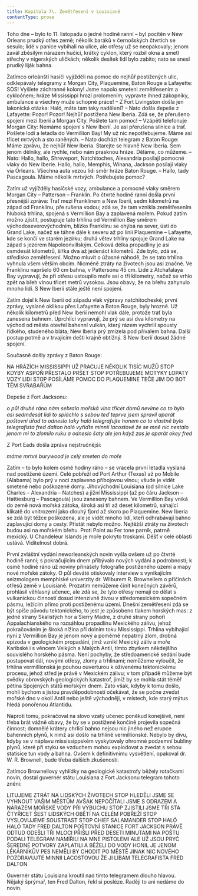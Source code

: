 ```yaml
---
title: Kapitola 7\. Zemětřesení v Louisianě
contentType: prose
---
```


Toho dne – bylo to 11. listopadu o jedné hodině ranní – byl pocítěn v New Orleans prudký otřes země; několik baráků v černošských čtvrtích se sesulo; lidé v panice vybíhali na ulice, ale otřesy už se neopakovaly; jenom zavál zběsilým nárazem hučící, krátký cyklon, který rozbil okna a smetl střechy v nigerských uličkách; několik desítek lidí bylo zabito; nato se snesl prudký liják bahna.

Zatímco orleánští hasiči vyjížděli na pomoc do nejhůř postižených ulic, odklepávaly telegramy z Morgan City, Plaquemine, Baton Rouge a Lafayette: SOS! Vyšlete záchranné kolony! Jsme napolo smeteni zemětřesením a cykloónem; hráze Mississippi hrozí prolomením; vypravte ihned zákopníky, ambulance a všechny muže schopné práce! – Z Fort Livingston došla jen lakonická otázka: Haló, máte tam taky nadělení? – Nato došla depeše z Lafayette: Pozor! Pozor! Nejhůř postižena New Iberia. Zdá se, že přerušeno spojení mezi Iberií a Morgan City. Pošlete tam pomoc! – Vzápětí telefonuje Morgan City: Nemáme spojení s New Iberií. Je asi přerušena silnice a trať. Pošlete lodi a letadla do Vermillion Bay! My už nic nepotřebujeme. Máme asi třicet mrtvých a sto raněných. – Nato dochází telegram z Baton Rouge: Máme zprávu, že nejhůř New Iberia. Starejte se hlavně New Iberia. Sem jenom dělníky, ale rychle, nebo nám prasknou hráze. Děláme, co můžeme. – Nato: Hallo, hallo, Shreveport, Natchitoches, Alexandria posílají pomocné vlaky do New Iberie. Hallo, hallo, Memphis, Winana, Jackson posílají vlaky via Orleans. Všechna auta vezou lidi směr hráze Baton Rouge. – Hallo, tady Pascagoula. Máme několik mrtvých. Potřebujete pomoc?

Zatím už vyjížděly hasičské vozy, ambulance a pomocné vlaky směrem Morgan City – Patterson – Franklin. Po čtvrté hodině ranní došla první přesnější zpráva: Trať mezi Franklinem a New Iberií, sedm kilometrů na západ od Franklinu, pře rušena vodou; zdá se, že tam vznikla zemětřesením hluboká trhlina, spojená s Vermillion Bay a zaplavená mořem. Pokud zatím možno zjistit, postupuje tato trhlina od Vermillion Bay směrem východoseverovýchodním, blízko Franklinu se ohýbá na sever, ústí do Grand Lake, načež se táhne dále k severu až po linii Plaquemine – Lafayette, kde se končí ve starém jezírku; druhá větev trhliny spojuje Grand Lake na západ s jezerem Napoleonvillským. Celková délka propadliny je asi osmdesát kilometrů, šířka dva až jedenáct kilometrů. Zde bylo, zdá se, středisko zemětřesení. Možno mluvit o úžasné náhodě, že se tato trhlina vyhnula všem větším obcím. Nicméně ztráty na životech jsou asi značné. Ve Franklinu napršelo 60 cm bahna, v Pattersonu 45 cm. Lidé z Atchafalaya Bay vypravují, že při otřesu ustoupilo moře asi o tři kilometry, načež se vrhlo zpět na břeh vlnou třicet metrů vysokou. Jsou obavy, že na břehu zahynulo mnoho lidí. S New Iberií stále ještě není spojení.

Zatím dojel k New Iberii od západu vlak výpravy natchitocheské; první zprávy, vyslané oklikou přes Lafayette a Baton Rouge, byly hrozné. Už několik kilometrů před New Iberií nemohl vlak dále, protože trať byla zanesena bahnem. Uprchlíci vypravují, že prý se asi dva kilometry na východ od města otevřel bahenní vulkán, který rázem vychrlil spousty řídkého, studeného bláta; New Iberia prý zmizela pod přívalem bahna. Další postup potmě a v trvajícím dešti krajně obtížný. S New Iberií dosud žádné spojení.

Současně došly zprávy z Baton Rouge:

NA HRÁZÍCH MISSISSIPPI UŽ PRACUJE NĚKOLIK TISÍC MUŽŮ STOP KDYBY ASPOŇ PŘESTALO PRŠET STOP POTŘEBUJEME MOTYKY LOPATY VOZY LIDI STOP POSÍLÁME POMOC DO PLAQUEMINE TEČE JIM DO BOT TĚM SVRABAŘŮM

Depeše z Fort Jacksonu:

_o půl druhé ráno nám sebrala mořská vlna třicet domů nevíme co to bylo asi sedmdesát lidí to spláchlo s sebou teď teprve jsem spravil aparát poštovní úřad to odneslo taky haló telegrafujte honem co to vlastně bylo telegrafista fred dalton haló vyřiďte minnii lacostové že se mně nic nestalo jenom mi to zlomilo ruku a odneslo šaty ale jen když zas je aparát okey fred_

Z Port Eads došla zpráva nejstručnější:

_máme mrtvé burywood je celý smeten do moře_

Zatím – to bylo kolem osmé hodiny ráno – se vracela první letadla vyslaná nad postižené území. Celé pobřeží od Port Arthur (Texas) až po Mobile (Alabama) bylo prý v noci zaplaveno příbojovou vlnou; všude je vidět smetené nebo poškozené domy. Jihovýchodní Louisiana (od silnice Lake Charles – Alexandria – Natches) a jižní Mississippi (až po čáru Jackson – Hattiesburg – Pascagoula) jsou zaneseny bahnem. Ve Vermillion Bay vniká do země nová mořská zátoka, široká asi tři až deset kilometrů, sahající klikatě do vnitrozemí jako dlouhý fjord až skoro po Plaquemine. New Iberia se zdá být těžce poškozena, ale je vidět mnoho lidí, kteří odhrabávají bahno zaplavující domy a cesty. Přistát nebylo možno. Nejtěžší ztráty na životech budou asi na mořském břehu. Proti Point au Fer tone parník, patrně mexický. U Chandeleur Islands je moře pokryto troskami. Déšť v celé oblasti ustává. Viditelnost dobrá.

První zvláštní vydání neworleanských novin vyšla ovšem už po čtvrté hodině ranní; s pokračujícím dnem přibývalo nových vydání a podrobností; k osmé hodině ráno už noviny přinášely fotografie postiženého území a mapy nové mořské zátoky. O půl deváté otiskovaly interview s vynikajícím seizmologem memphiské univerzity dr. Wilburem R. Brownellem o příčinách otřesů země v Louisianě. Prozatím nemůžeme činit konečných závěrů, prohlásil věhlasný učenec, ale zdá se, že tyto otřesy nemají co dělat s vulkanickou činností dosud intenzivně živou v středomexickém sopečném pásmu, ležícím přímo proti postiženému území. Dnešní zemětřesení zdá se být spíše původu tektonického, to jest je způsobeno tlakem horských mas: z jedné strany Skalistých hor a Sierry Madre, z druhé strany pohoří Appalachianského na rozsáhlou propadlinu Mexického zálivu, jehož pokračováním je široká nížina při dolním toku Mississippi. Trhlina vybíhající nyní z Vermillion Bay je jenom nový a poměrně nepatrný zlom, drobná epizoda v geologickém propadání, jímž vznikl Mexický záliv a moře Karibské i s věncem Velkých a Malých Antil, tímto zbytkem někdejšího souvislého horského pásma. Není pochyby, že středoamerické sedání bude postupovat dál, novými otřesy, zlomy a trhlinami; nemůžeme vyloučit, že trhlina vermillionská je pouhou ouverturou k oživenému tektonickému procesu, jehož střed je právě v Mexickém zálivu; v tom případě můžeme být svědky obrovských geologických katastrof, jimiž by se mohla stát téměř pětina Spojených států mořským dnem. Zato však, kdyby k tomu došlo, mohli bychom s jistou pravděpodobností očekávat, že se počne zvedat mořské dno v okolí Antil nebo ještě východněji, v místech, kde starý mýtus hledá ponořenou Atlantidu.

Naproti tomu, pokračoval na slovo vzatý učenec poněkud konejšivě, není třeba brát vážně obavy, že by se v postižené končině projevila sopečná činnost; domnělé krátery chrlící bahno nejsou nic jiného než erupce bahenních plynů, k nimž asi došlo na trhlině vermillionské. Nebylo by divu, kdyby se v náplavu mississippském vyskytovaly ohromné podzemní bubliny plynů, které při styku se vzduchem mohou explodovat a zvedat s sebou statisíce tun vody a bahna. Ovšem k definitivnímu vysvětlení, opakoval dr. W. R. Brownell, bude třeba dalších zkušeností.

Zatímco Brownellovy vyhlídky na geologické katastrofy běžely rotačkami novin, dostal guvernér státu Louisiana z Fort Jacksonu telegram tohoto znění:

LITUJEME ZTRÁT NA LIDSKÝCH ŽIVOTECH STOP HLEDĚLI JSME SE VYHNOUT VAŠIM MĚSTŮM AVŠAK NEPOČÍTALI JSME S ODRAZEM A NÁRAZEM MOŘSKÉ VODY PŘI VÝBUCHU STOP ZJISTILI JSME TŘI STA ČTYŘICET ŠEST LIDSKÝCH OBĚTÍ NA CELÉM POBŘEŽÍ STOP VYSLOVUJEME SOUSTRAST STOP CHIEF SALAMANDER STOP HALÓ HALÓ TADY FRED DALTON POŠTOVNÍ STANICE FORT JACKSON PRÁVĚ ODTUD ODEŠLI TŘI MLOCI PŘIŠLI PŘED DESETI MINUTAMI NA POŠTU PODALI TELEGRAM NAMÍŘILI NA MNE PISTOLEMI ALE UŽ JSOU PRYČ ŠEREDNÉ POTVORY ZAPLATILI A BĚŽELI DO VODY HONIL JE JENOM LÉKÁRNÍKŮV PES NEMĚLI BY CHODIT PO MĚSTĚ JINAK NIC NOVÉHO POZDRAVUJTE MINNII LACOSTOVOU ŽE JI LÍBÁM TELEGRAFISTA FRED DALTON

Guvernér státu Louisiana kroutil nad tímto telegramem dlouho hlavou. Nějaký šprýmař, ten Fred Dalton, řekl si posléze. Raději to ani nedáme do novin.
